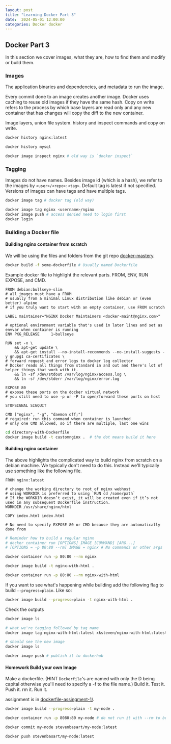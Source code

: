 ```yaml
---
layout: post
title: "Learning Docker Part 3"
date:  2024-05-01 12:00:00
categories: Docker docker
---
```


## Docker Part 3

In this section we cover images, what they are, how to find them and modify or build them.

### Images

The application binaries and dependencies, and metadata to run the image.

Every commit done to an image creates another image. Docker uses caching to reuse old images if they have the same hash. Copy on write refers to the process by which base layers are read only and any new container that has changes will copy the diff to the new container.

Image layers, union file system. history and inspect commands and copy on write.

```bash
docker history nginx:latest

docker history mysql

docker image inspect nginx # old way is `docker inspect`
```

### Tagging

Images do not have names. Besides image id (which is a hash), we refer to the images by `<user>/<repo>:<tag>`.
Default tag is latest if not specified.
Versions of images can have tags and have multiple tags.

```bash
docker image tag # docker tag (old way)

docker image tag nginx <username>/nginx
docker image push # access denied need to login first
docker login
```

### Building a Docker file

#### Building nginx container from scratch

We will be using the files and folders from the git repo [docker-mastery](https://github.com/BretFisher/udemy-docker-mastery).

```bash
docker build -f some-dockerfile # Usually named Dockerfile
```

Example docker file to highlight the relevant parts. FROM, ENV, RUN EXPOSE, and CMD.

```docker
FROM debian:bullseye-slim
# all images must have a FROM
# usually from a minimal Linux distribution like debian or (even better) alpine
# if you truly want to start with an empty container, use FROM scratch

LABEL maintainer="NGINX Docker Maintainers <docker-maint@nginx.com>"

# optional environment variable that's used in later lines and set as envvar when container is running
ENV PKG_RELEASE     1~bullseye

RUN set -x \
    && apt-get update \
    && apt-get install --no-install-recommends --no-install-suggests -y gnupg1 ca-certificates \
# forward request and error logs to docker log collector
# Docker reads all things from standard in and out and there's lot of helper things that work with it.
    && ln -sf /dev/stdout /var/log/nginx/access.log \
    && ln -sf /dev/stderr /var/log/nginx/error.log 

EXPOSE 80
# expose these ports on the docker virtual network
# you still need to use -p or -P to open/forward these ports on host

STOPSIGNAL SIGQUIT

CMD ["nginx", "-g", "daemon off;"]
# required: run this command when container is launched
# only one CMD allowed, so if there are multiple, last one wins
```

```bash
cd directory-with-Dockerfile
docker image build -t customnginx .  # the dot means build it here
```

#### Building nginx container

The above highlights the complicated way to build nginx from scratch on a debian machine.  We typically don't need to do this.  Instead we'll typically use something like the following file.

```docker
FROM nginx:latest

# change the working directory to root of nginx webhost
# using WORKDIR is preferred to using `RUN cd /some/path`
# If the WORKDIR doesn’t exist, it will be created even if it’s not used in any subsequent Dockerfile instruction.
WORKDIR /usr/share/nginx/html

COPY index.html index.html

# No need to specify EXPOSE 80 or CMD because they are automatically done from 
```

```bash
# Reminder how to build a regular nginx
# docker container run [OPTIONS] IMAGE [COMMAND] [ARG...]
# [OPTIONS = -p 80:80 --rm] IMAGE = nginx # No commands or other args

docker container run -p 80:80 --rm nginx

docker image build -t nginx-with-html .

docker container run -p 80:80 --rm nginx-with-html
```

If you want to see what's happening while building add the following flag to build `--progress=plain`. Like so:

```bash
docker image build --progress=plain -t nginx-with-html .
```

Check the outputs

```bash
docker image ls

# what we're tagging followed by tag name
docker image tag nginx-with-html:latest xksteven/nginx-with-html:latest

# should see the new image 
docker image ls

docker image push # publish it to dockerhub 
```

#### Homework Build your own Image

Make a dockerfile.  (HINT `Dockerfile`'s are named with only the D being capital otherwise you'll need to specify a -f to the file name.)
Build it.
Test it.
Push it.
rm it.
Run it.

assignment is in [dockerfile-assingment-1/](https://github.com/BretFisher/udemy-docker-mastery/tree/main/dockerfile-assignment-1).

```bash
docker image build --progress=plain -t my-node .

docker container run -p 8080:80 my-node # do not run it with --rm to be able to commit any changes to it

docker commit my-node stevenbasart/my-node:latest

docker push stevenbasart/my-node:latest
```
